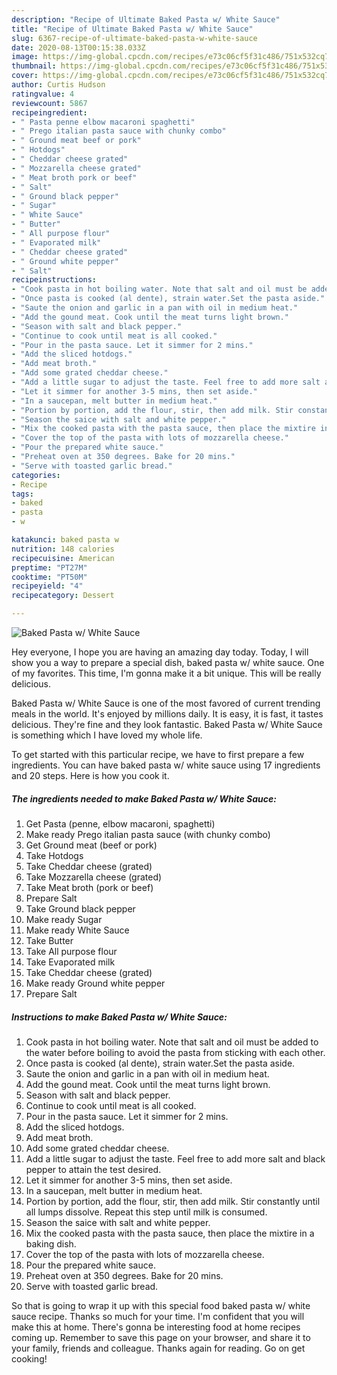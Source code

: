 ```yaml
---
description: "Recipe of Ultimate Baked Pasta w/ White Sauce"
title: "Recipe of Ultimate Baked Pasta w/ White Sauce"
slug: 6367-recipe-of-ultimate-baked-pasta-w-white-sauce
date: 2020-08-13T00:15:38.033Z
image: https://img-global.cpcdn.com/recipes/e73c06cf5f31c486/751x532cq70/baked-pasta-w-white-sauce-recipe-main-photo.jpg
thumbnail: https://img-global.cpcdn.com/recipes/e73c06cf5f31c486/751x532cq70/baked-pasta-w-white-sauce-recipe-main-photo.jpg
cover: https://img-global.cpcdn.com/recipes/e73c06cf5f31c486/751x532cq70/baked-pasta-w-white-sauce-recipe-main-photo.jpg
author: Curtis Hudson
ratingvalue: 4
reviewcount: 5867
recipeingredient:
- " Pasta penne elbow macaroni spaghetti"
- " Prego italian pasta sauce with chunky combo"
- " Ground meat beef or pork"
- " Hotdogs"
- " Cheddar cheese grated"
- " Mozzarella cheese grated"
- " Meat broth pork or beef"
- " Salt"
- " Ground black pepper"
- " Sugar"
- " White Sauce"
- " Butter"
- " All purpose flour"
- " Evaporated milk"
- " Cheddar cheese grated"
- " Ground white pepper"
- " Salt"
recipeinstructions:
- "Cook pasta in hot boiling water. Note that salt and oil must be added to the water before boiling to avoid the pasta from sticking with each other."
- "Once pasta is cooked (al dente), strain water.Set the pasta aside."
- "Saute the onion and garlic in a pan with oil in medium heat."
- "Add the gound meat. Cook until the meat turns light brown."
- "Season with salt and black pepper."
- "Continue to cook until meat is all cooked."
- "Pour in the pasta sauce. Let it simmer for 2 mins."
- "Add the sliced hotdogs."
- "Add meat broth."
- "Add some grated cheddar cheese."
- "Add a little sugar to adjust the taste. Feel free to add more salt and black pepper to attain the test desired."
- "Let it simmer for another 3-5 mins, then set aside."
- "In a saucepan, melt butter in medium heat."
- "Portion by portion, add the flour, stir, then add milk. Stir constantly until all lumps dissolve. Repeat this step until milk is consumed."
- "Season the saice with salt and white pepper."
- "Mix the cooked pasta with the pasta sauce, then place the mixtire in a baking dish."
- "Cover the top of the pasta with lots of mozzarella cheese."
- "Pour the prepared white sauce."
- "Preheat oven at 350 degrees. Bake for 20 mins."
- "Serve with toasted garlic bread."
categories:
- Recipe
tags:
- baked
- pasta
- w

katakunci: baked pasta w 
nutrition: 148 calories
recipecuisine: American
preptime: "PT27M"
cooktime: "PT50M"
recipeyield: "4"
recipecategory: Dessert

---
```



![Baked Pasta w/ White Sauce](https://img-global.cpcdn.com/recipes/e73c06cf5f31c486/751x532cq70/baked-pasta-w-white-sauce-recipe-main-photo.jpg)

Hey everyone, I hope you are having an amazing day today. Today, I will show you a way to prepare a special dish, baked pasta w/ white sauce. One of my favorites. This time, I'm gonna make it a bit unique. This will be really delicious.



Baked Pasta w/ White Sauce is one of the most favored of current trending meals in the world. It's enjoyed by millions daily. It is easy, it is fast, it tastes delicious. They're fine and they look fantastic. Baked Pasta w/ White Sauce is something which I have loved my whole life.


To get started with this particular recipe, we have to first prepare a few ingredients. You can have baked pasta w/ white sauce using 17 ingredients and 20 steps. Here is how you cook it.

<!--inarticleads1-->

##### The ingredients needed to make Baked Pasta w/ White Sauce:

1. Get  Pasta (penne, elbow macaroni, spaghetti)
1. Make ready  Prego italian pasta sauce (with chunky combo)
1. Get  Ground meat (beef or pork)
1. Take  Hotdogs
1. Take  Cheddar cheese (grated)
1. Take  Mozzarella cheese (grated)
1. Take  Meat broth (pork or beef)
1. Prepare  Salt
1. Take  Ground black pepper
1. Make ready  Sugar
1. Make ready  White Sauce
1. Take  Butter
1. Take  All purpose flour
1. Take  Evaporated milk
1. Take  Cheddar cheese (grated)
1. Make ready  Ground white pepper
1. Prepare  Salt




<!--inarticleads2-->

##### Instructions to make Baked Pasta w/ White Sauce:

1. Cook pasta in hot boiling water. Note that salt and oil must be added to the water before boiling to avoid the pasta from sticking with each other.
1. Once pasta is cooked (al dente), strain water.Set the pasta aside.
1. Saute the onion and garlic in a pan with oil in medium heat.
1. Add the gound meat. Cook until the meat turns light brown.
1. Season with salt and black pepper.
1. Continue to cook until meat is all cooked.
1. Pour in the pasta sauce. Let it simmer for 2 mins.
1. Add the sliced hotdogs.
1. Add meat broth.
1. Add some grated cheddar cheese.
1. Add a little sugar to adjust the taste. Feel free to add more salt and black pepper to attain the test desired.
1. Let it simmer for another 3-5 mins, then set aside.
1. In a saucepan, melt butter in medium heat.
1. Portion by portion, add the flour, stir, then add milk. Stir constantly until all lumps dissolve. Repeat this step until milk is consumed.
1. Season the saice with salt and white pepper.
1. Mix the cooked pasta with the pasta sauce, then place the mixtire in a baking dish.
1. Cover the top of the pasta with lots of mozzarella cheese.
1. Pour the prepared white sauce.
1. Preheat oven at 350 degrees. Bake for 20 mins.
1. Serve with toasted garlic bread.




So that is going to wrap it up with this special food baked pasta w/ white sauce recipe. Thanks so much for your time. I'm confident that you will make this at home. There's gonna be interesting food at home recipes coming up. Remember to save this page on your browser, and share it to your family, friends and colleague. Thanks again for reading. Go on get cooking!
